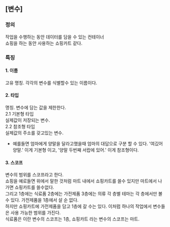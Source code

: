 ## [변수]
### 정의
작업을 수행하는 동안 데이터를 담을 수 있는 컨테이너  
쇼핑을 하는 동안 사용하는 쇼핑카트 같다.  
  
### 특징
#### 1. 이름  
고유 명칭. 각각의 변수를 식별할수 있는 이름이다.
#### 2. 타입  
명칭. 변수에 담는 값을 제한한다.  
2.1 기본형 타입  
실제값이 저장되는 변수.  
2.2 참조형 타입  
실제값의 주소를 갖고있는 변수.  
* 예를들면 엄마에게 양말을 달라고했을때 엄마의 대답으로 구분 할 수 있다. '여깄어 양말.' 이게 기본형 이고, '양말 두번째 서랍에 있어.' 이게 참조형이다.
#### 3. 스코프    
변수의 범위를 스코프라고 한다.  
쇼핑을 예로들면 위에서 말한 것처럼 마트 내에서 쇼핑카트를 쓸수 있지만 마트에서 나가면 쇼핑카트를 쓸수없다.  
그리고 1층에는 식료품 2층에는 가전제품 3층에는 의류  각 층별 테마는 각 층에서만 볼 수 있다. 가전제품을 1층에서 살 순 없다.  
하지만 쇼핑카트에 가전제품을 담고 1층에 갈 수는 있다. 이처럼 하나의 작업에서 변수들은 사용 가능한 범위를 가진다.  
식료품은 이란 변수의 스코프는 1층, 쇼핑카트 라는 변수의 스코프는 마트.  

